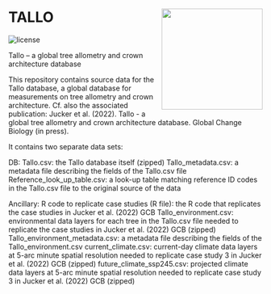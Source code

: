 TALLO <img src="https://github.com/selva-lab-repo/TALLO/blob/48d7cd593391e0695ca06b61ed364878bb4f771f/Ancillary/Tallo%20logo.jpg" align="right" width=200/>
======================================================================================================
![license](https://img.shields.io/badge/Licence-GPL--3-blue.svg) 

Tallo – a global tree allometry and crown architecture database

This repository contains source data for the Tallo database, a global database for measurements on tree allometry and crown architecture. Cf. also the associated publication: Jucker et al. (2022). Tallo - a global tree allometry and crown architecture database. Global Change Biology (in press). 

It contains two separate data sets:

DB: 
    Tallo.csv: the Tallo database itself (zipped)
    Tallo_metadata.csv: a metadata file describing the fields of the Tallo.csv file
    Reference_look_up_table.csv: a look-up table matching reference ID codes in the Tallo.csv file to the original source of the data
    
Ancillary:
    R code to replicate case studies (R file): the R code that replicates the case studies in Jucker et al. (2022) GCB
    Tallo_environment.csv: environmental data layers for each tree in the Tallo.csv file needed to replicate the case studies in Jucker et al. (2022) GCB (zipped)
    Tallo_environment_metadata.csv: a metadata file describing the fields of the Tallo_environment.csv
    current_climate.csv: current-day climate data layers at 5-arc minute spatial resolution needed to replicate case study 3 in Jucker et al. (2022) GCB (zipped)
    future_climate_ssp245.csv: projected climate data layers at 5-arc minute spatial resolution needed to replicate case study 3 in Jucker et al. (2022) GCB (zipped)
